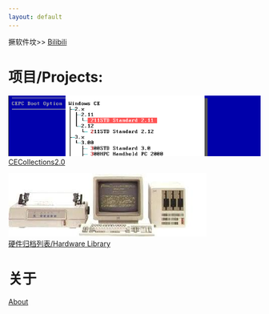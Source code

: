```yaml
---
layout: default
---
```


撅软件坟>>
[Bilibili](https://space.bilibili.com/484165196)<br/>

# 项目/Projects:
![Branching](./assets/img/cec-title.png)<br />
[CECollections2.0](https://github.com/WindowsNT351/CE-Collections-2.0)<br />

![Branching](./pages/hardlib/ibm-5551-g/5550.jpg)<br />
[硬件归档列表/Hardware Library](./pages/hardlib/)<br />


# 关于
[About](./about.html)